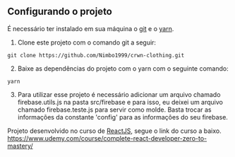 ## Configurando o projeto

É necessário ter instalado em sua máquina o [git](https://git-scm.com/) e o [yarn](https://yarnpkg.com/).

1) Clone este projeto com o comando git a seguir: 
```
git clone https://github.com/Nimbo1999/crwn-clothing.git
```

2) Baixe as dependências do projeto com o yarn com o seguinte comando: 
```
yarn
```

3) Para utilizar esse projeto é necessário adicionar um arquivo chamado firebase.utils.js na pasta src/firebase e para isso, eu deixei um arquivo chamado firebase.teste.js para servir como molde. Basta trocar as informações da constante 'config' para as informações do seu firebase.

Projeto desenvolvido no curso de [ReactJS](https://reactjs.org/), segue o link do curso a baixo.
https://www.udemy.com/course/complete-react-developer-zero-to-mastery/